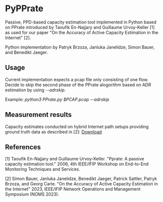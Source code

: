 # PyPPrate

Passive, PPD-based capacity estimation tool implemented in Python based on PPrate introduced by Taoufik En-Najjary and Guillaume Urvoy-Keller [1] as used for our paper "On the Accuracy of Active Capacity Estimation in the Internet" [2].

Python implementation by Patryk Brzoza, Janluka Janelidze, Simon Bauer, and Benedikt Jaeger. 

## Usage

Current implementation expects a pcap file only consisting of one flow.
Decide to skip the second phase of the PPrate alogorithm based on ADR estimation by using *--adrskip*.

Example: *python3 PPrate.py $PCAP.pcap  --adrskip*

## Measurement results

Capacity estimates conducted on hybrid Internet path setups providing ground truth data as described in [2]: [Download](https://oc.net.in.tum.de/index.php/s/NM5Rb7pcpcxaYRG)

## References

[1] Taoufik En-Najjary and Guillaume Urvoy-Keller. "Pprate: A passive capacity estimation tool." 2006, 4th IEEE/IFIP Workshop on End-to-End Monitoring Techniques and Services.

[2] Simon Bauer, Janluka Janelidze, Benedikt Jaeger, Patrick Sattler, Patryk Brzoza, and Georg Carle. "On the Accuracy of Active Capacity Estimation in the Internet" 2023, IEEE/IFIP Network Operations and Management Symposium (NOMS 2023).

